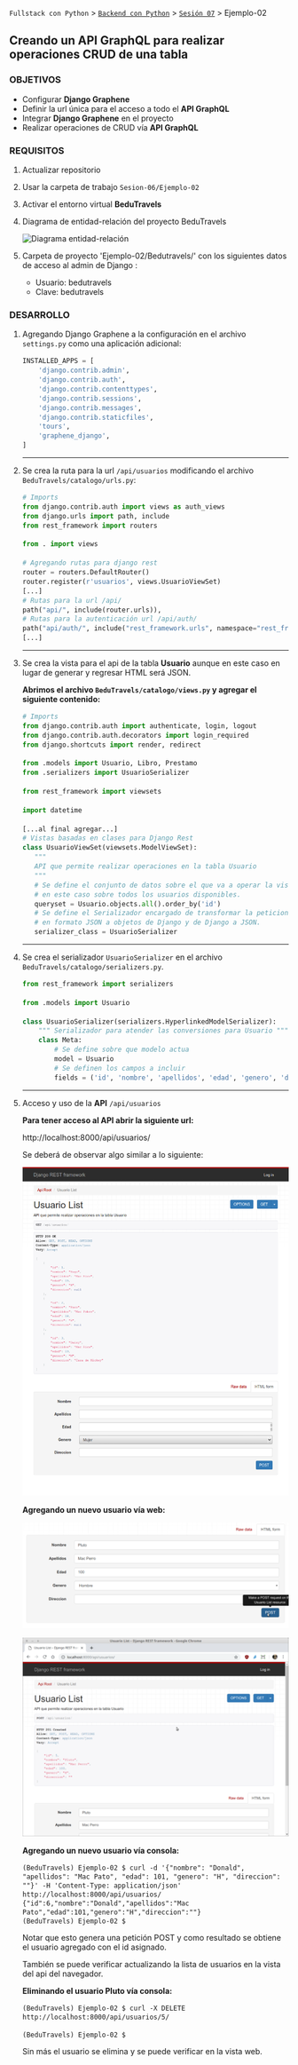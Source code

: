 `Fullstack con Python` > [`Backend con Python`](../../Readme.md) > [`Sesión 07`](../Readme.md) > Ejemplo-02
## Creando un API GraphQL para realizar operaciones CRUD de una tabla

### OBJETIVOS
- Configurar __Django Graphene__
- Definir la url única para el acceso a todo el __API GraphQL__
- Integrar __Django Graphene__ en el proyecto
- Realizar operaciones de CRUD vía __API GraphQL__

### REQUISITOS
1. Actualizar repositorio
1. Usar la carpeta de trabajo `Sesion-06/Ejemplo-02`
1. Activar el entorno virtual __BeduTravels__
1. Diagrama de entidad-relación del proyecto BeduTravels

   ![Diagrama entidad-relación](assets/bedutravels-modelo-er.jpg)
1. Carpeta de proyecto 'Ejemplo-02/Bedutravels/' con los siguientes datos de acceso al admin de Django :
   - Usuario: bedutravels
   - Clave: bedutravels

### DESARROLLO
1. Agregando Django Graphene a la configuración en el archivo `settings.py` como una aplicación adicional:

   ```python
   INSTALLED_APPS = [
       'django.contrib.admin',
       'django.contrib.auth',
       'django.contrib.contenttypes',
       'django.contrib.sessions',
       'django.contrib.messages',
       'django.contrib.staticfiles',
       'tours',
       'graphene_django',
   ]
   ```
   ***

1. Se crea la ruta para la url `/api/usuarios` modificando el archivo `BeduTravels/catalogo/urls.py`:

   ```python
   # Imports
   from django.contrib.auth import views as auth_views
   from django.urls import path, include
   from rest_framework import routers

   from . import views

   # Agregando rutas para django rest
   router = routers.DefaultRouter()
   router.register(r'usuarios', views.UsuarioViewSet)
   [...]
   # Rutas para la url /api/
   path("api/", include(router.urls)),
   # Rutas para la autenticación url /api/auth/
   path("api/auth/", include("rest_framework.urls", namespace="rest_framework")),
   [...]
   ```
   ***

1. Se crea la vista para el api de la tabla __Usuario__ aunque en este caso en lugar de generar y regresar HTML será JSON.

   __Abrimos el archivo `BeduTravels/catalogo/views.py` y agregar el siguiente contenido:__

   ```python
   # Imports
   from django.contrib.auth import authenticate, login, logout
   from django.contrib.auth.decorators import login_required
   from django.shortcuts import render, redirect

   from .models import Usuario, Libro, Prestamo
   from .serializers import UsuarioSerializer

   from rest_framework import viewsets

   import datetime

   [...al final agregar...]
   # Vistas basadas en clases para Django Rest
   class UsuarioViewSet(viewsets.ModelViewSet):
      """
      API que permite realizar operaciones en la tabla Usuario
      """
      # Se define el conjunto de datos sobre el que va a operar la vista,
      # en este caso sobre todos los usuarios disponibles.
      queryset = Usuario.objects.all().order_by('id')
      # Se define el Serializador encargado de transformar la peticiones
      # en formato JSON a objetos de Django y de Django a JSON.
      serializer_class = UsuarioSerializer
   ```
   ***

1. Se crea el serializador `UsuarioSerializer` en el archivo `BeduTravels/catalogo/serializers.py`.

   ```python
   from rest_framework import serializers

   from .models import Usuario

   class UsuarioSerializer(serializers.HyperlinkedModelSerializer):
       """ Serializador para atender las conversiones para Usuario """
       class Meta:
           # Se define sobre que modelo actua
           model = Usuario
           # Se definen los campos a incluir
           fields = ('id', 'nombre', 'apellidos', 'edad', 'genero', 'direccion')
   ```
   ***

1. Acceso y uso de la __API__ `/api/usuarios`

   __Para tener acceso al API abrir la siguiente url:__

   http://localhost:8000/api/usuarios/

   Se deberá de observar algo similar a lo siguiente:

   ![BeduTravels API Usuarios](assets/api-usuarios-01.png)

   __Agregando un nuevo usuario vía web:__

   ![Agregando usuario vía web](assets/api-usuarios-02.png)

   ![Usuario agregado](assets/api-usuarios-03.png)

   __Agregando un nuevo usuario vía consola:__

   ```console
   (BeduTravels) Ejemplo-02 $ curl -d '{"nombre": "Donald", "apellidos": "Mac Pato", "edad": 101, "genero": "H", "direccion": ""}' -H 'Content-Type: application/json' http://localhost:8000/api/usuarios/
   {"id":6,"nombre":"Donald","apellidos":"Mac Pato","edad":101,"genero":"H","direccion":""}
   (BeduTravels) Ejemplo-02 $
   ```
   Notar que esto genera una petición POST y como resultado se obtiene el usuario agregado con el id asignado.

   También se puede verificar actualizando la lista de usuarios en la vista del api del navegador.

   __Eliminando el usuario Pluto vía consola:__

   ```console
   (BeduTravels) Ejemplo-02 $ curl -X DELETE http://localhost:8000/api/usuarios/5/

   (BeduTravels) Ejemplo-02 $
   ```
   Sin más el usuario se elimina y se puede verificar en la vista web.
